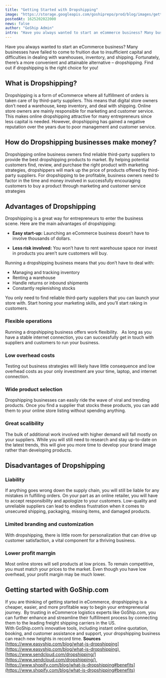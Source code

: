 ```yaml
---
title: "Getting Started with Dropshipping"
image: "https://storage.googleapis.com/goshiprepo/prod/blog/images/getting-started-with-dropshipping.png"
postedAt: 1625202022000
news: false
author: "GoShip Admin"
intro: "Have you always wanted to start an eCommerce business? Many businesses have failed to come to fruition due to insufficient capital and difficulties in dealing with warehouses, inventory, and shipping. Fortunately, there’s a more convenient and attainable alternative – dropshipping. Find out if dropshipping is the right choice for you!  \n\nWhat is Dropshipping?\n-\n\nDropshipping is a form of eCommerce where all fulfillment of orders is taken care of by third-party suppliers. This means that digital store owners"
---
```

Have you always wanted to start an eCommerce business? Many businesses have failed to come to fruition due to insufficient capital and difficulties in dealing with warehouses, inventory, and shipping. Fortunately, there’s a more convenient and attainable alternative – dropshipping. Find out if dropshipping is the right choice for you! 

What is Dropshipping?
---------------------

Dropshipping is a form of eCommerce where all fulfillment of orders is taken care of by third-party suppliers. This means that digital store owners don’t need a warehouse, keep inventory, and deal with shipping. Online store owners are mainly responsible for marketing and customer service. This makes online dropshipping attractive for many entrepreneurs since less capital is needed. However, dropshipping has gained a negative reputation over the years due to poor management and customer service. 

How do Dropshipping businesses make money?
------------------------------------------

Dropshipping online business owners find reliable third-party suppliers to provide the best dropshipping products to market. By helping potential customers find, review, and purchase the right product with marketing strategies, dropshippers will mark up the price of products offered by third-party suppliers. For dropshipping to be profitable, business owners need to factor in the time and money involved in successfully encouraging customers to buy a product through marketing and customer service strategies

Advantages of Dropshipping
--------------------------

Dropshipping is a great way for entrepreneurs to enter the business scene. Here are the main advantages of dropshipping: 

*   **Easy start-up:** Launching an eCommerce business doesn’t have to involve thousands of dollars.

*   **Less risk involved:** You won’t have to rent warehouse space nor invest in products you aren’t sure customers will buy.  

Running a dropshipping business means that you don’t have to deal with: 

*   Managing and tracking inventory 
*   Renting a warehouse 
*   Handle returns or inbound shipments 
*   Constantly replenishing stocks

You only need to find reliable third-party suppliers that you can launch your store with. Start honing your marketing skills, and you’ll start raking in customers. 

### Flexible operations

Running a dropshipping business offers work flexibility.   As long as you have a stable internet connection, you can successfully get in touch with suppliers and customers to run your business.

### Low overhead costs

Testing out business strategies will likely have little consequence and low overhead costs as your only investment are your time, laptop, and internet connection. 

### Wide product selection

Dropshipping businesses can easily ride the wave of viral and trending products. Once you find a supplier that stocks these products, you can add them to your online store listing without spending anything. 

### Great scalibility

The bulk of additional work involved with higher demand will fall mostly on your suppliers. While you will still need to research and stay up-to-date on the latest trends, this will give you more time to develop your brand image rather than developing products. 

Disadvantages of Dropshipping
-----------------------------

### Liability

If anything goes wrong down the supply chain, you will still be liable for any mistakes in fulfilling orders. On your part as an online retailer, you will have to accept responsibility and apologize to your customers. Low-quality and unreliable suppliers can lead to endless frustration when it comes to unsecured shipping, packaging, missing items, and damaged products. 

### Limited branding and customization

With dropshipping, there is little room for personalization that can drive up customer satisfaction, a vital component for a thriving business. 

### Lower profit marrgin

Most online stores will sell products at low prices. To remain competitive, you must match your prices to the market. Even though you have low overhead, your profit margin may be much lower. 

Getting started with GoShip.com
-------------------------------

If you are thinking of getting started in eCommerce, dropshipping is a cheaper, easier, and more profitable way to begin your entrepreneurial journey.  By trusting in eCommerce logistics experts like GoShip.com, you can further enhance and streamline their fulfillment process by connecting them to the leading freight shipping carriers in the US.   With GoShip.com’s innovative tools, including instant online quotation, booking, and customer assistance and support, your dropshipping business can reach new heights in record time. **Sources** [https://www.easyship.com/blog/what-is-dropshipping](https://www.easyship.com/blog/what-is-dropshipping)  [https://www.sendcloud.com/dropshipping/](https://www.sendcloud.com/dropshipping/)  [https://www.shopify.com/blog/what-is-dropshipping#benefits](https://www.shopify.com/blog/what-is-dropshipping#benefits)
